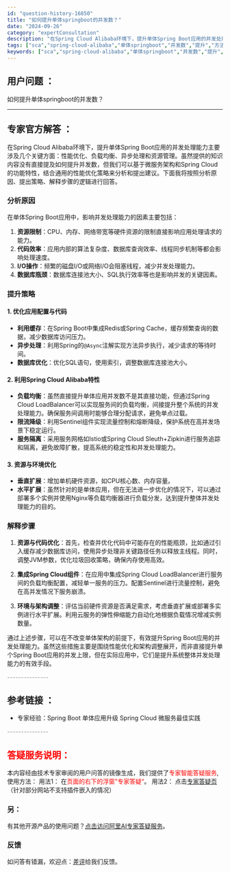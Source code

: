 ```yaml
---
id: "question-history-16850"
title: "如何提升单体springboot的并发数？"
date: "2024-09-26"
category: "expertConsultation"
description: "在Spring Cloud Alibaba环境下，提升单体Spring Boot应用的并发处理能力主要涉及几个关键方面：性能优化、负载均衡、异步处理和资源管理。虽然提供的知识内容没有直接提及如何提升并发数，但我们可以基于微服务架构和Spring Cloud的功能特性，结合通用的性能优化策略来分析和提"
tags: ["sca","spring-cloud-alibaba","单体springboot","并发数","提升","方法","优化"]
keywords: ["sca","spring-cloud-alibaba","单体springboot","并发数","提升","方法","优化"]
---
```


## 用户问题 ： 
 如何提升单体springboot的并发数？  

---------------
## 专家官方解答 ：

在Spring Cloud Alibaba环境下，提升单体Spring Boot应用的并发处理能力主要涉及几个关键方面：性能优化、负载均衡、异步处理和资源管理。虽然提供的知识内容没有直接提及如何提升并发数，但我们可以基于微服务架构和Spring Cloud的功能特性，结合通用的性能优化策略来分析和提出建议。下面我将按照分析原因、提出策略、解释步骤的逻辑进行回答。

### 分析原因

在单体Spring Boot应用中，影响并发处理能力的因素主要包括：
1. **资源限制**：CPU、内存、网络带宽等硬件资源的限制直接影响应用处理请求的能力。
2. **代码效率**：应用内部的算法复杂度、数据库查询效率、线程同步机制等都会影响处理速度。
3. **I/O操作**：频繁的磁盘I/O或网络I/O会阻塞线程，减少并发处理能力。
4. **数据库瓶颈**：数据库连接池大小、SQL执行效率等也是影响并发的关键因素。

### 提升策略

#### 1. 优化应用配置与代码

- **利用缓存**：在Spring Boot中集成Redis或Spring Cache，缓存频繁查询的数据，减少数据库访问压力。
- **异步处理**：利用Spring的`@Async`注解实现方法异步执行，减少请求的等待时间。
- **数据库优化**：优化SQL语句，使用索引，调整数据库连接池大小。

#### 2. 利用Spring Cloud Alibaba特性

- **负载均衡**：虽然直接提升单体应用并发数不是其直接功能，但通过Spring Cloud LoadBalancer可以实现服务间的负载均衡，间接提升整个系统的并发处理能力。确保服务间调用时能够合理分配请求，避免单点过载。
- **限流降级**：利用Sentinel组件实现流量控制和熔断降级，保护系统在高并发场景下稳定运行。
- **服务隔离**：采用服务网格如Istio或Spring Cloud Sleuth+Zipkin进行服务追踪和隔离，避免故障扩散，提高系统的稳定性和并发处理能力。

#### 3. 资源与环境优化

- **垂直扩展**：增加单机硬件资源，如CPU核心数、内存容量。
- **水平扩展**：虽然针对的是单体应用，但在无法进一步优化的情况下，可以通过部署多个实例并使用Nginx等负载均衡器进行负载分发，达到提升整体并发处理能力的目的。

### 解释步骤

1. **资源与代码优化**：首先，检查并优化代码中可能存在的性能瓶颈，比如通过引入缓存减少数据库访问，使用异步处理非关键路径任务以释放主线程。同时，调整JVM参数，优化垃圾回收策略，确保内存使用高效。

2. **集成Spring Cloud组件**：在应用中集成Spring Cloud LoadBalancer进行服务间的负载均衡配置，减轻单一服务的压力。配置Sentinel进行流量控制，避免在高并发情况下服务崩溃。

3. **环境与架构调整**：评估当前硬件资源是否满足需求，考虑垂直扩展或部署多实例进行水平扩展。利用云服务的弹性伸缩能力自动化地根据负载情况增减实例数量。

通过上述步骤，可以在不改变单体架构的前提下，有效提升Spring Boot应用的并发处理能力。虽然这些措施主要是围绕性能优化和架构调整展开，而非直接提升单个Spring Boot应用的并发上限，但在实际应用中，它们是提升系统整体并发处理能力的有效手段。


<font color="#949494">---------------</font> 


## 参考链接 ：

* 专家经验：Spring Boot 单体应用升级 Spring Cloud 微服务最佳实践 


 <font color="#949494">---------------</font> 
 


## <font color="#FF0000">答疑服务说明：</font> 

本内容经由技术专家审阅的用户问答的镜像生成，我们提供了<font color="#FF0000">专家智能答疑服务</font>,使用方法：
用法1： 在<font color="#FF0000">页面的右下的浮窗”专家答疑“</font>。
用法2： 点击[专家答疑页](https://answer.opensource.alibaba.com/docs/intro)（针对部分网站不支持插件嵌入的情况）
### 另：


有其他开源产品的使用问题？[点击访问阿里AI专家答疑服务](https://answer.opensource.alibaba.com/docs/intro)。
### 反馈
如问答有错漏，欢迎点：[差评](https://ai.nacos.io/user/feedbackByEnhancerGradePOJOID?enhancerGradePOJOId=16869)给我们反馈。
